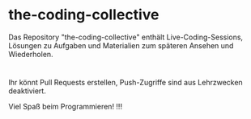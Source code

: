 # the-coding-collective

Das Repository "the-coding-collective" enthält Live-Coding-Sessions, Lösungen zu Aufgaben und Materialien zum späteren Ansehen und Wiederholen.

#

Ihr könnt Pull Requests erstellen, Push-Zugriffe sind aus Lehrzwecken deaktiviert.

Viel Spaß beim Programmieren! !!!
